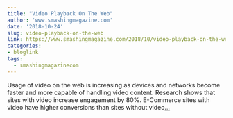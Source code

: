 ```yaml
---
title: "Video Playback On The Web"
author: 'www.smashingmagazine.com'
date: '2018-10-24'
slug: video-playback-on-the-web
link: https://www.smashingmagazine.com/2018/10/video-playback-on-the-web-part-1/
categories:
- bloglink
tags:
  - smashingmagazinecom
---
```


Usage of video on the web is increasing as devices and networks become faster and more capable of handling video content. Research shows that sites with video increase engagement by 80%. E-Commerce sites with video have higher conversions than sites without video[... <i class="fas fa-external-link-alt"></i>](https://www.smashingmagazine.com/2018/10/video-playback-on-the-web-part-1/)

